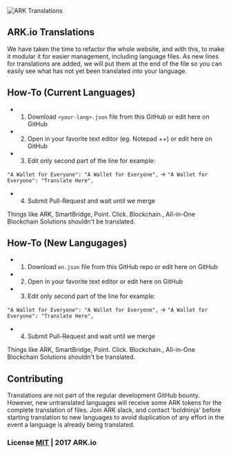![ARK Translations](https://i.imgur.com/9ai7Wnv.png)

## ARK.io Translations

We have taken the time to refactor the whole website, and with this, to make it modular it for easier management, including language files. As new lines for translations are added, we will put them at the end of the file so you can easily see what has not yet been translated into your language.

## How-To (Current Languages)
* 1. Download ```<your-lang>.json``` file from this GitHub or edit here on GitHub
* 2. Open in your favorite text editor (eg. Notepad ++) or edit here on GitHub
* 3. Edit only second part of the line for example:

```"A Wallet for Everyone": "A Wallet for Everyone",``` -> ```"A Wallet for Everyone": "Translate Here",```
* 4. Submit Pull-Request and wait until we merge

Things like ARK, SmartBridge, Point. Click. Blockchain., All-in-One Blockchain Solutions shouldn't be translated.

## How-To (New Langugages)

* 1. Download ```en.json``` file from this GitHub repo or edit here on GitHub
* 2. Open in your favorite text editor or edit here on GitHub
* 3. Edit only second part of the line for example:

```"A Wallet for Everyone": "A Wallet for Everyone",``` -> ```"A Wallet for Everyone": "Translate Here",```
* 4. Submit Pull-Request and wait until we merge

Things like ARK, SmartBridge, Point. Click. Blockchain., All-in-One Blockchain Solutions shouldn't be translated.

## Contributing

Translations are not part of the regular development GitHub bounty. However, new untranslated languages will receive some ARK tokens for the complete translation of files. Join ARK slack, and contact 'boldninja' before starting translation to new languages to avoid duplication of any effort in the event a language is already being translated.

### License [MIT](LICENSE.md) | 2017 ARK.io
